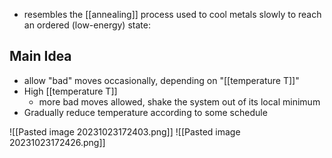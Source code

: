 - resembles the [[annealing]] process used to cool metals slowly to reach an ordered (low-energy) state:

## Main Idea
- allow "bad" moves occasionally, depending on "[[temperature T]]"
- High [[temperature T]]
	- more bad moves allowed, shake the system out of its local minimum
- Gradually reduce temperature according to some schedule

![[Pasted image 20231023172403.png]]
![[Pasted image 20231023172426.png]]
